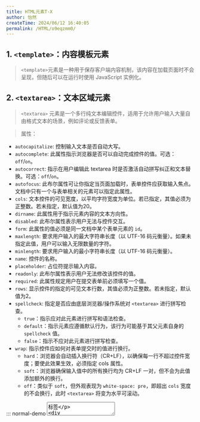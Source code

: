 ```yaml
---
title: HTML元素T-X
author: 怡然
createTime: 2024/06/12 16:40:05
permalink: /HTML/o9eqzmm0/
---
```


## 1. `<template>`：内容模板元素
> `<template>`元素是一种用于保存客户端内容机制，该内容在加载页面时不会呈现，但随后可以在运行时使用 JavaScript 实例化。

## 2. `<textarea>`：文本区域元素
> `<textarea>` 元素是一个多行纯文本编辑控件，适用于允许用户输入大量自由格式文本的场景，例如评论或反馈表单。

> 属性：
- `autocapitalize`: 控制输入文本是否自动大写。
- `autocomplete`: 此属性指示浏览器是否可以自动完成控件的值。可选：`off`/`on`。
- `autocorrect`: 指示在用户编辑此 textarea 时是否激活自动拼写纠正和文本替换。可选：`off`/`on`。
- `autofocus`: 此布尔属性可让你指定当页面加载时，表单控件应获取输入焦点。文档中只有一个与表单相关的元素可以指定此属性。
- `cols`: 文本控件的可见宽度，以平均字符宽度为单位。若已指定，其值必须为正整数。若未指定，默认值为20。
- `dirname`: 此属性用于指示元素内容的文本方向性。
- `disabled`: 此布尔属性表示用户无法与控件交互。
- `form`: 此属性的值必须是同一文档中某个表单元素的 `id`。
- `maxlength`: 要求用户输入的最大字符串长度（以 UTF-16 码元衡量）。如果未指定此值，用户可以输入无限数量的字符。
- `minlength`: 要求用户输入的最小字符串长度（以 UTF-16 码元衡量）。
- `name`: 控件的名称。
- `placeholder`: 占位符提示输入内容。
- `readonly`: 此布尔属性表示用户无法修改该控件的值。
- `required`: 此属性规定用户在提交表单前必须填写一个值。
- `rows`: 显示控件的指定的可见文本行数，其值必须为正整数。若未指定，默认值为2。
- `spellcheck`: 指定是否应由底层浏览器/操作系统对 `<textarea>` 进行拼写检查。
  - `true`：指示应对此元素进行拼写和语法检查。
  - `default`：指示元素应遵循默认行为，该行为可能基于其父元素自身的 `spellcheck` 值。
  - `false`：指示不应对此元素进行拼写检查。
- `wrap`: 指示控件应如何对表单提交时的值进行换行。
  - `hard`：浏览器会自动插入换行符（CR+LF），以确保每一行不超过控件宽度；要使此效果生效，必须指定 cols 属性。
  - `soft`：浏览器确保输入值中的所有换行均为 CR+LF 一对，但不会为此值添加额外的换行。
  - `off`：类似于 `soft`，但外观表现为 `white-space: pre`，即超出 `cols` 宽度的不会换行，此时 `<textarea>` 将变为水平可滚动。
  
::: normal-demo <textarea>标签
```html
<textarea name="textarea" rows="5" cols="100">君不见，黄河之水天上来，奔流到海不复回。
君不见，高堂明镜悲白发，朝如青丝暮成雪。
人生得意须尽欢，莫使金樽空对月。
天生我材必有用，千金散尽还复来。
烹羊宰牛且为乐，会须一饮三百杯。
岑夫子，丹丘生，将进酒，杯莫停。
与君歌一曲，请君为我倾耳听。
钟鼓馔玉不足贵，但愿长醉不愿醒。
古来圣贤皆寂寞，惟有饮者留其名。
陈王昔时宴平乐，斗酒十千恣欢谑。
主人何为言少钱，径须沽取对君酌。
五花马，千金裘，呼儿将出换美酒，与尔同销万古愁。</textarea>
```
:::

## 3. `<time>`：（日期）时间元素
> `<time>` HTML 元素用来表示一个特定的时间段。该元素可包含 `datetime` 属性，用于将日期转换为机器可读格式，从而获得更好的搜索引擎结果或自定义功能（如提醒）。

> 属性：`datetime`: 该属性表示此元素的时间和/或日期，并且属性值必须符合有效的日期时间值。

::: normal-demo <time>标签
```html
<p>上班时间为 <time datetime="09:00:00">09:00</time> 至 <time datetime="18:00:00">18:00</time>。</p>
```
:::

## 4. `<title>`
> `<title>` 元素 定义文档的标题，显示在浏览器的标题栏或标签页上。
- `<title>`元素始终在页面的 `<head>` 块内使用。
- 页面标题的内容可能对搜索引擎优化（SEO）具有重要意义。通常，较长的描述性标题要比简短或一般性标题更好。标题的内容是搜索引擎算法用来确定在搜索结果中列出页面顺序的组件之一。

## 5. `<track>`
> `<track>` 元素被当作媒体元素—`<audio>` 和 `<video>`的子元素来使用。它允许指定时序文本字幕（或者基于时间的数据），例如自动处理字幕。字幕格式有 WebVTT 格式（.vtt格式文件）— Web 视频文本字幕格式，以及指时序文本标记语言（TTML）格式。

> 属性：
- `default`: 该属性定义了该 `track` 应该启用，除非用户首选项指定了更合适一个 `track`。每个媒体元素里面只有一个 `track` 元素可以有这个属性。
- `kind`: 定义了 `text track` 应该如何使用。如果省略了该属性，默认的 `kind` 值就是 `subtitles`。
  |可选值|含义|
  |:--------:|:-------:|
  |`subtitles`|字幕给观影者看不懂的内容提供了翻译。比如英文电影里非英文的对话框或者文字。字幕可能包含额外的内容，通常有附加的背景信息。|
  |`captions`|隐藏式字幕提供了音频的转录甚至是翻译。可能包含重要的非言语的信息，比如音乐提示或者音效。可以指定提示音的源文件 (e.g. music, text, character)。适用于失聪的用户或者当调成静音的时候。|
  |`descriptions`|视频内容的文本描述。适用于失明用户或者当视频不可见的场景。|
  |`chapters`|章节标题用于用户浏览媒体资源的时候。|
  |`metadata`|脚本使用的 `track`。对用户不可见。|
- `label`: 当列出可用的 `text tracks` 时，给浏览器使用的 `text track` 的标题，这种标题是用户可读的。
- `src`: track 的地址。必须是合法的 URL。该属性必须定义。
- `srclang`: `track` 文本数据的语言。它必须是合法的 BCP 47 语言标签。如果 `kind` 属性被设为 `subtitles`, 那么 `srclang` 必须定义。

```html
<video controls poster="/images/sample.gif">
   <source src="sample.mp4" type="video/mp4">
   <source src="sample.ogv" type="video/ogv">
   <track kind="captions" src="sampleCaptions.vtt" srclang="en">
   <track kind="descriptions"
     src="sampleDescriptions.vtt" srclang="en">
   <track kind="chapters" src="sampleChapters.vtt" srclang="en">
   <track kind="subtitles" src="sampleSubtitles_de.vtt" srclang="de">
   <track kind="subtitles" src="sampleSubtitles_en.vtt" srclang="en">
   <track kind="subtitles" src="sampleSubtitles_ja.vtt" srclang="ja">
   <track kind="subtitles" src="sampleSubtitles_oz.vtt" srclang="oz">
   <track kind="metadata" src="keyStage1.vtt" srclang="en"
     label="Key Stage 1">
   <track kind="metadata" src="keyStage2.vtt" srclang="en"
     label="Key Stage 2">
   <track kind="metadata" src="keyStage3.vtt" srclang="en"
     label="Key Stage 3">
   <!-- Fallback -->
   ...
</video>
```

## 6. `<u>`：未阐明的注释（下划线）元素
> 表示行内文本拥有一个非文本形式的注释，该注释需要以某种方式渲染出来。默认情况下渲染为一个实线下划线，可以用 CSS 替换。

::: normal-demo <u>标签
```html
<p>《将进酒》的作者是<u>李白</u></p>。
```
:::

## 7. `<var>`：表示变量的元素
> `<var>` 元素表示数学表达式或编程上下文中的变量名称。它通常使用当前字体的斜体版本来显示，不过这种行为取决于浏览器。

::: normal-demo <var>标签
```html
<p>一个简单的方程式：<var>x</var> = <var>y</var> + 2</p>
```
:::

## 8. `<video>`：视频嵌入元素
> `<video>`元素用于在文档中嵌入媒体播放器，用于支持文档内的视频播放。

> 属性与`<audio>`标签的大多数属性一致。不同的有以下几个属性：
- `controlslist`: 当浏览器显示视频底部的播放控制面板（例如，指定了 `controls` 属性）时，`controlslist` 属性会帮助浏览器选择在控制面板上显示哪些 `video` 元素控件。允许的值有 `nodownload`、`nofullscreen` 和 `noremoteplayback`。
- `disablepictureinpicture`: 防止浏览器显示画中画上下文菜单或在某些情况下自动请求画中画模式。
- `playsinline`: 一个布尔属性，指明视频将内嵌（inline）播放，即在元素的播放区域内。
- `poster`: 海报帧图片 URL，用于在视频处于下载中的状态时显示。如果未指定该属性，则在视频第一帧可用之前不会显示任何内容，然后将视频的第一帧会作为海报（poster）帧来显示。

> 事件与`<audio>`标签的大多数事件一致。不同的有以下一个事件：
- `progress`: 在浏览器加载资源期间周期性触发。

## 9. `<wbr>`：换行机会元素
> `<wbr>` 元素表示一个单词可以选择在此处换行，即使其换行规则不会在此处换行。

::: normal-demo <wbr>换行标签
```html
<p>
  http://this<wbr />.is<wbr />.a<wbr />.really<wbr />.long<wbr />.example<wbr />.com/With<wbr />/deeper<wbr />/level<wbr />/pages<wbr />/deeper<wbr />/level<wbr />/pages<wbr />/deeper<wbr />/level<wbr />/pages<wbr />/deeper<wbr />/level<wbr />/pages<wbr />/deeper<wbr />/level<wbr />/pages
</p>
```
:::